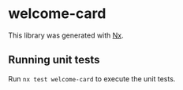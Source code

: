 # welcome-card

This library was generated with [Nx](https://nx.dev).

## Running unit tests

Run `nx test welcome-card` to execute the unit tests.
